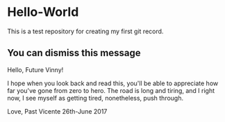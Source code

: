 # Hello-World
This is a test repository for creating my first git record.

You can dismiss this message
-
Hello, Future Vinny!

I hope when you look back and read this, you'll be able to appreciate how far you've gone from zero to hero.
The road is long and tiring, and I right now, I see myself as getting tired, nonetheless, push through.

Love, 
Past Vicente 26th-June 2017
